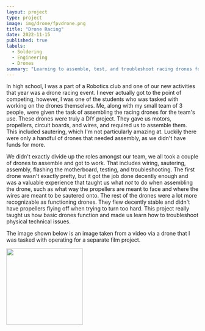 ```yaml
---
layout: project
type: project
image: img/drone/fpvdrone.png
title: "Drone Racing"
date: 2022-11-15
published: true
labels:
  - Soldering
  - Engineering
  - Drones
summary: "Learning to assemble, test, and troubleshoot racing drones for a competitive event"
---
```



In high school, I was a part of a Robotics club and one of our new activities that year was a drone racing event. I never actually got to the point of competing, however, I was one of the students who was tasked with working on the drones themselves. Me, along with my small team of 3 people, were given the task of assembling the racing drones for the team's use. These drones were truly a DIY project. They gave us motors, propellers, circuit boards, and wires, and required us to assemble them. This included sautering, which I'm not particularly amazing at. Luckily there were only a handful of drones that needed assembly, as we didn't have funds for more. 

We didn't exactly divide up the roles amongst our team, we all took a couple of drones to assemble and got to work. That includes wiring, sautering, assembly, flashing the motherboard, testing, and troubleshooting. The first drone wasn't exactly pretty, but it got the job done decently enough and was a valuable experience that taught us what *not* to do when assembling the drone, such as what way the propellers are meant to face and where the wires are meant to be sautered onto. The rest of the drones were a lot more recognizable as functioning drones. They flew decently stable and didn't have propellers flying off when trying to turn too hard. This project really taught us how basic drones function and made us learn how to troubleshoot physical technical issues.

The image shown below is an image taken from a video via a drone that I was tasked with operating for a separate film project.

<div class="text-center p-4">
  <img width="200px" src="../img\drone\dronefootage.png" class="img-thumbnail" >
</div>
